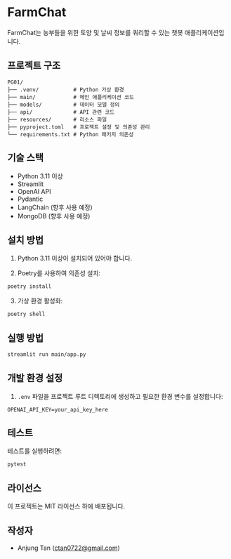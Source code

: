 # FarmChat

FarmChat는 농부들을 위한 토양 및 날씨 정보를 쿼리할 수 있는 챗봇 애플리케이션입니다.

## 프로젝트 구조

```
PG01/
├── .venv/           # Python 가상 환경
├── main/            # 메인 애플리케이션 코드
├── models/          # 데이터 모델 정의
├── api/             # API 관련 코드
├── resources/       # 리소스 파일
├── pyproject.toml   # 프로젝트 설정 및 의존성 관리
└── requirements.txt # Python 패키지 의존성
```

## 기술 스택

- Python 3.11 이상
- Streamlit
- OpenAI API
- Pydantic
- LangChain (향후 사용 예정)
- MongoDB (향후 사용 예정)

## 설치 방법

1. Python 3.11 이상이 설치되어 있어야 합니다.

2. Poetry를 사용하여 의존성 설치:
```bash
poetry install
```

3. 가상 환경 활성화:
```bash
poetry shell
```

## 실행 방법

```bash
streamlit run main/app.py
```

## 개발 환경 설정

1. `.env` 파일을 프로젝트 루트 디렉토리에 생성하고 필요한 환경 변수를 설정합니다:
```
OPENAI_API_KEY=your_api_key_here
```

## 테스트

테스트를 실행하려면:
```bash
pytest
```

## 라이선스

이 프로젝트는 MIT 라이선스 하에 배포됩니다.

## 작성자

- Anjung Tan (ctan0722@gmail.com) 